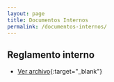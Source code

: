 ```yaml
---
layout: page
title: Documentos Internos
permalink: /documentos-internos/
---
```


Reglamento interno
--

- [Ver archivo](/assets/files/reglamento-interno-2018-2019.pdf){:target="_blank"}
